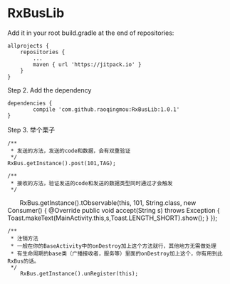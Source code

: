 # RxBusLib
Add it in your root build.gradle at the end of repositories:

	allprojects {
		repositories {
			...
			maven { url 'https://jitpack.io' }
		}
	}
Step 2. Add the dependency

	dependencies {
	        compile 'com.github.raoqingmou:RxBusLib:1.0.1'
	}

Step 3. 举个栗子

	/**
	 * 发送的方法，发送的code和数据，会有双重验证
	 */
	RxBus.getInstance().post(101,TAG);

	/**
	 * 接收的方法，验证发送的code和发送的数据类型同时通过才会触发
	 */
        RxBus.getInstance().tObservable(this, 101, String.class, new Consumer<String>() {
            @Override
            public void accept(String s) throws Exception {
                Toast.makeText(MainActivity.this,s,Toast.LENGTH_SHORT).show();
            }
        });
	
	/**
	 * 注销方法
	 * 一般在你的BaseActivity中的onDestroy加上这个方法就行，其他地方无需做处理
	 * 有生命周期的base类（广播接收者，服务等）里面的onDestroy加上这个，你有用到此RxBus的话。
	 */
        RxBus.getInstance().unRegister(this);
	
	
	
	
